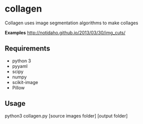 collagen
========

Collagen uses image segmentation algorithms to make collages

**Examples** 
http://notidaho.github.io/2013/03/30/img_cuts/

**Requirements**
--------
 - python 3  
 - pyyaml  
 - scipy   
 - numpy  
 - scikit-image  
 - Pillow  

**Usage**  
--------
python3 collagen.py [source images folder] [output folder]
